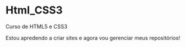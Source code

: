 # Html_CSS3
 Curso de HTML5 e CSS3

 Estou apredendo a criar sites e agora vou gerenciar meus repositórios!
